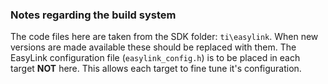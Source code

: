 ### Notes regarding the build system

The code files here are taken from the SDK folder: `ti\easylink`.
When new versions are made available these should be replaced with them.
The EasyLink configuration file (`easylink_config.h`) is to be placed in each target **NOT** here. This allows each target to fine tune it's configuration.

